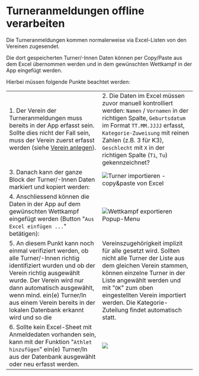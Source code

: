 # Turneranmeldungen offline verarbeiten

Die Turneranmeldungen kommen normalerweise via Excel-Listen von den Vereinen zugesendet.

Die dort gespeicherten Turner/-Innen Daten können per Copy/Paste aus dem Excel übernommen werden und in dem gewünschten Wettkampf in der App eingefügt werden.

Hierbei müssen folgende Punkte beachtet werden:

|  |  |
| :--- | :--- |
| 1. Der Verein der Turneranmeldungen muss bereits in der App erfasst sein. Sollte dies nicht der Fall sein, muss der Verein zuerst erfasst werden \(siehe [Verein anlegen](https://github.com/luechtdiode/turner-wettkampf-app-doku/tree/4c6a6466d07aa1a687e295023b6e4be4812c7928/stammdatenpflege/stammdatenpflege/verein_anlegen.md)\). | 2. Die Daten im Excel müssen zuvor manuell kontrolliert werden: `Namen` / `Vornamen` in der richtigen Spalte, `Geburtsdatum` im Format `TT.MM.JJJJ` erfasst, `Kategorie-Zuweisung` mit reinen Zahlen \(z.B. 3 für K3\), `Geschlecht` mit `X` in der richtigen Spalte \(`Ti`, `Tu`\) gekennzeichnet? |
| 3. Danach kann der ganze Block der Turner/-Innen Daten markiert und kopiert werden: | ![Turner importieren - copy&amp;paste von Excel](..//assets/copy-paste-from-excel.png) |
| 4. Anschliessend können die Daten in der App auf dem gewünschten Wettkampf eingefügt werden \(Button "`Aus Excel einfügen ...`" betätigen\):  | ![Wettkampf exportieren Popup-Menu](..//assets/paste-from-excel-2.png) |
| 5. An diesem Punkt kann noch einmal verifiziert werden, ob alle Turner/-Innen richtig identifiziert wurden und ob der Verein richtig ausgewählt wurde. Der Verein wird nur dann automatisch ausgewählt, wenn mind. ein\(e\) Turner/In aus einem Verein bereits in der lokalen Datenbank erkannt wird und so die | Vereinszugehörigkeit implizit für alle gesetzt wird. Sollten nicht alle Turner der Liste aus dem gleichen Verein stammen, können einzelne Turner in der Liste angewählt werden und mit "`OK`" zum oben eingestellten Verein importiert werden. Die Kategorie-Zuteilung findet automatisch statt. |
| 6. Sollte kein Excel-Sheet mit Anmeldedaten vorhanden sein, kann mit der Funktion "`Athlet hinzufügen`" ein\(e\) Turner/In aus der Datenbank ausgewählt oder neu erfasst werden. | ![](..//assets/athlet-hinzufuegen.png) |

